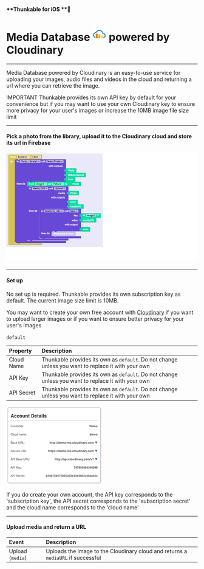 #### **Thunkable for iOS **

# Media Database ![](/assets/cloudinary-icon.png) powered by Cloudinary

---

Media Database powered by Cloudinary is an easy-to-use service for uploading your images, audio files and videos in the cloud and returning a url where you can retrieve the image. 

IMPORTANT Thunkable provides its own API key by default for your convenience but if you may want to use your own Cloudinary key to ensure more privacy for your user's images or increase the 10MB image file size limit

---

#### Pick a photo from the library, upload it to the Cloudinary cloud and store its url in Firebase

#### ![](/assets/media-db-cloudinary-fig-1.png)

---

#### Set up

No set up is required. Thunkable provides its own subscription key as default. The current image size limit is 10MB.

You may want to create your own free account with [Cloudinary](http://cloudinary.com/) if you want to upload larger images or if you want to ensure better privacy for your user's images

`default`

| Property | Description |
| :--- | :--- |
| Cloud Name | Thunkable provides its own as `default`. Do not change unless you want to replace it with your own |
| API Key | Thunkable provides its own as `default`. Do not change unless you want to replace it with your own |
| API Secret | Thunkable provides its own as `default`. Do not change unless you want to replace it with your own |

![](/assets/cloudinary-account.png)

If you do create your own account, the API key corresponds to the 'subscription key', the API secret corresponds to the 'subscription secret' and the cloud name corresponds to the 'cloud name'

---

#### Upload media and return a URL

| Event | Description |
| :--- | :--- |
| Upload \(`media`\) | Uploads the image to the Cloudinary cloud and returns a `mediaURL` if successful |



